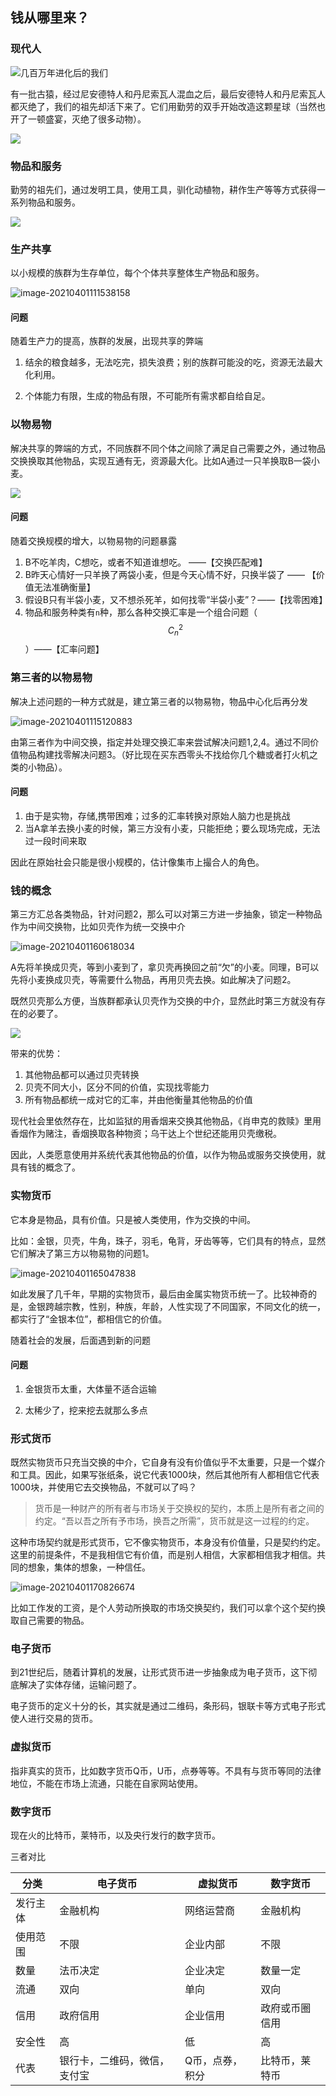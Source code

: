 ## 钱从哪里来？

### 现代人

![几百万年进化后的我们](https://upload-images.jianshu.io/upload_images/9672332-c238cf95e4bb8121.jpg?imageMogr2/auto-orient/strip|imageView2/2/w/471/format/webp)

有一批古猿，经过尼安德特人和丹尼索瓦人混血之后，最后安德特人和丹尼索瓦人都灭绝了，我们的祖先却活下来了。它们用勤劳的双手开始改造这颗星球（当然也开了一顿盛宴，灭绝了很多动物）。

![](F:\myself\life_notes\thought\image\人.png)

### 物品和服务

勤劳的祖先们，通过发明工具，使用工具，驯化动植物，耕作生产等等方式获得一系列物品和服务。

![](F:\myself\life_notes\thought\image\物品和服务集合.png)

### 生产共享

以小规模的族群为生存单位，每个个体共享整体生产物品和服务。

![image-20210401111538158](F:\myself\life_notes\thought\image\共享.png)

#### 问题

随着生产力的提高，族群的发展，出现共享的弊端

1. 结余的粮食越多，无法吃完，损失浪费；别的族群可能没的吃，资源无法最大化利用。

2. 个体能力有限，生成的物品有限，不可能所有需求都自给自足。

   

### 以物易物

解决共享的弊端的方式，不同族群不同个体之间除了满足自己需要之外，通过物品交换换取其他物品，实现互通有无，资源最大化。比如A通过一只羊换取B一袋小麦。

![](F:\myself\life_notes\thought\image\以物易物.png)

#### 问题

随着交换规模的增大，以物易物的问题暴露

1. B不吃羊肉，C想吃，或者不知道谁想吃。 ——【交换匹配难】
2. B昨天心情好一只羊换了两袋小麦，但是今天心情不好，只换半袋了 —— 【价值无法准确衡量】
3. 假设B只有半袋小麦，又不想杀死羊，如何找零“半袋小麦”？——【找零困难】
4. 物品和服务种类有`n`种，那么各种交换汇率是一个组合问题（$$C^2_n$$）——【汇率问题】



### 第三者的以物易物

解决上述问题的一种方式就是，建立第三者的以物易物，物品中心化后再分发

![image-20210401115120883](F:\myself\life_notes\thought\image\第三方交换.png)

由第三者作为中间交换，指定并处理交换汇率来尝试解决问题1,2,4。通过不同价值物品构建找零解决问题3。（好比现在买东西零头不找给你几个糖或者打火机之类的小物品）。

#### 问题

1. 由于是实物，存储,携带困难；过多的汇率转换对原始人脑力也是挑战
2. 当A拿羊去换小麦的时候，第三方没有小麦，只能拒绝；要么现场完成，无法过一段时间来取

因此在原始社会只能是很小规模的，估计像集市上撮合人的角色。



### 钱的概念

第三方汇总各类物品，针对问题2，那么可以对第三方进一步抽象，锁定一种物品作为中间交换物，比如贝壳作为统一交换中介

![image-20210401160618034](F:\myself\life_notes\thought\image\指定物品以物易物.png)

A先将羊换成贝壳，等到小麦到了，拿贝壳再换回之前“欠”的小麦。同理，B可以先将小麦换成贝壳，等需要什么物品，再用贝壳去换。如此解决了问题2。

既然贝壳那么方便，当族群都承认贝壳作为交换的中介，显然此时第三方就没有存在的必要了。

![](F:\myself\life_notes\thought\image\贝壳中介交换.png)

带来的优势：

1. 其他物品都可以通过贝壳转换
2. 贝壳不同大小，区分不同的价值，实现找零能力
3. 所有物品都统一成对它的汇率，并由他衡量其他物品的价值

现代社会里依然存在，比如监狱的用香烟来交换其他物品，《肖申克的救赎》里用香烟作为赌注，香烟换取各种物资；乌干达上个世纪还能用贝壳缴税。

因此，人类愿意使用并系统代表其他物品的价值，以作为物品或服务交换使用，就具有钱的概念了。



### 实物货币

它本身是物品，具有价值。只是被人类使用，作为交换的中间。

比如：金银，贝壳，牛角，珠子，羽毛，龟背，牙齿等等，它们具有的特点，显然它们解决了第三方以物易物的问题1。

![image-20210401165047838](F:\myself\life_notes\thought\image\金属货币特点.png)



如此发展了几千年，早期的实物货币，最后由金属实物货币统一了。比较神奇的是，金银跨越宗教，性别，种族，年龄，人性实现了不同国家，不同文化的统一，都实行了“金银本位”，都相信它的价值。

随着社会的发展，后面遇到新的问题

#### 问题

1. 金银货币太重，大体量不适合运输

2. 太稀少了，挖来挖去就那么多点

   

### 形式货币

既然实物货币只充当交换的中介，它自身有没有价值似乎不太重要，只是一个媒介和工具。因此，如果写张纸条，说它代表1000块，然后其他所有人都相信它代表1000块，并使用它去交换物品，不就可以了吗？

> 货币是一种财产的所有者与市场关于交换权的契约，本质上是所有者之间的约定。“吾以吾之所有予市场，换吾之所需”，货币就是这一过程的约定。

这种市场契约就是形式货币，它不像实物货币，本身没有价值量，只是契约约定。这里的前提条件，不是我相信它有价值，而是别人相信，大家都相信我才相信。共同的想象，集体的想象，一种信任。

![image-20210401170826674](F:\myself\life_notes\thought\image\形式货币.png)

比如工作发的工资，是个人劳动所换取的市场交换契约，我们可以拿个这个契约换取自己需要的物品。



### 电子货币

到21世纪后，随着计算机的发展，让形式货币进一步抽象成为电子货币，这下彻底解决了实体存储，运输问题了。

电子货币的定义十分的长，其实就是通过二维码，条形码，银联卡等方式电子形式使人进行交易的货币。



### 虚拟货币

指非真实的货币，比如数字货币Q币，U币，点券等等。不具有与货币等同的法律地位，不能在市场上流通，只能在自家网站使用。



### 数字货币

现在火的比特币，莱特币，以及央行发行的数字货币。



三者对比

| 分类     | 电子货币                     | 虚拟货币        | 数字货币       |
| -------- | ---------------------------- | --------------- | -------------- |
| 发行主体 | 金融机构                     | 网络运营商      | 金融机构       |
| 使用范围 | 不限                         | 企业内部        | 不限           |
| 数量     | 法币决定                     | 企业决定        | 数量一定       |
| 流通     | 双向                         | 单向            | 双向           |
| 信用     | 政府信用                     | 企业信用        | 政府或币圈信用 |
| 安全性   | 高                           | 低              | 高             |
| 代表     | 银行卡，二维码，微信，支付宝 | Q币，点券，积分 | 比特币，莱特币 |

